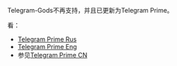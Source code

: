 Telegram-Gods不再支持，并且已更新为Telegram Prime。

看：
* [Telegram Prime Rus](https://github.com/telegram-prime/telegram-prime-ru)
* [Telegram Prime Eng](https://github.com/telegram-prime/telegram-prime)
* 参见[Telegram Prime CN](https://github.com/telegram-prime/telegram-prime-cn)
